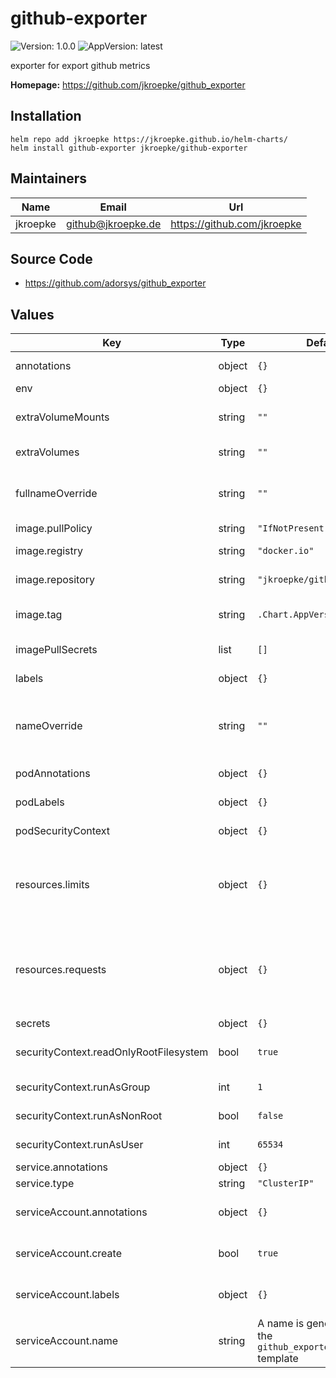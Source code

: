 # github-exporter

![Version: 1.0.0](https://img.shields.io/badge/Version-1.0.0-informational?style=flat-square) ![AppVersion: latest](https://img.shields.io/badge/AppVersion-latest-informational?style=flat-square)

exporter for export github metrics

**Homepage:** <https://github.com/jkroepke/github_exporter>

## Installation

```shell
helm repo add jkroepke https://jkroepke.github.io/helm-charts/
helm install github-exporter jkroepke/github-exporter
```

## Maintainers

| Name | Email | Url |
| ---- | ------ | --- |
| jkroepke | <github@jkroepke.de> | <https://github.com/jkroepke> |

## Source Code

* <https://github.com/adorsys/github_exporter>

## Values

| Key | Type | Default | Description |
|-----|------|---------|-------------|
| annotations | object | `{}` | annotations of the Deployment. |
| env | object | `{}` |  |
| extraVolumeMounts | string | `""` | Add additional volumes mounts, e. g. for custom secrets |
| extraVolumes | string | `""` | Add additional volumes, e.g. for custom secrets |
| fullnameOverride | string | `""` | String to fully override amazon-eks-pod-identity.fullname template |
| image.pullPolicy | string | `"IfNotPresent"` |  |
| image.registry | string | `"docker.io"` | github_exporter image registry |
| image.repository | string | `"jkroepke/github_exporter"` | github_exporter image repository |
| image.tag | string | `.Chart.AppVersion` | github_exporter image tag (immutable tags are recommended). |
| imagePullSecrets | list | `[]` | registry secret names as an array |
| labels | object | `{}` | labels of the Deployment. |
| nameOverride | string | `""` | String to partially override github_exporter.fullname template (will maintain the release name) |
| podAnnotations | object | `{}` | Annotations for github_exporter pods |
| podLabels | object | `{}` | Additional labels for github_exporter pods |
| podSecurityContext | object | `{}` | github_exporter pods' Security Context. |
| resources.limits | object | `{}` | The resources limits for the amazon-eks-pod-identity-webhook container # Example: # limits: #    cpu: 100m #    memory: 128Mi |
| resources.requests | object | `{}` | The requested resources for the amazon-eks-pod-identity-webhook container # Examples: # requests: #    cpu: 100m #    memory: 128Mi |
| secrets | object | `{}` |  |
| securityContext.readOnlyRootFilesystem | bool | `true` | Pod securityContext: Enable read-only root filesystem |
| securityContext.runAsGroup | int | `1` | Pod securityContext: Run primary group id |
| securityContext.runAsNonRoot | bool | `false` | Pod securityContext: Disable root user |
| securityContext.runAsUser | int | `65534` | Pod securityContext: Run user id |
| service.annotations | object | `{}` | Service annotations |
| service.type | string | `"ClusterIP"` | Service type |
| serviceAccount.annotations | object | `{}` | Annotations for service account. Evaluated as a template. |
| serviceAccount.create | bool | `true` | Enable creation of ServiceAccount for nginx pod |
| serviceAccount.labels | object | `{}` | Labels for service account. Evaluated as a template. |
| serviceAccount.name | string | A name is generated using the `github_exporter.fullname` template | The name of the ServiceAccount to use. |
